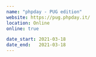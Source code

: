 ```yaml
---
name: "phpday - PUG edition"
website: https://pug.phpday.it/
location: Online
online: true

date_start: 2021-03-18
date_end:   2021-03-18
---
```

